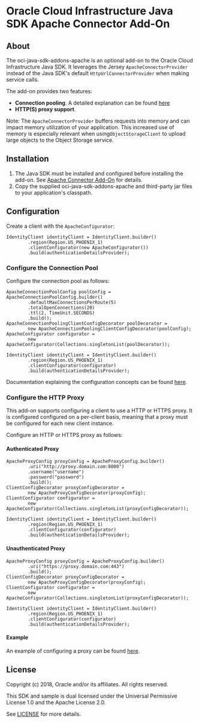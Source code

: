 # Oracle Cloud Infrastructure Java SDK Apache Connector Add-On

## About

The oci-java-sdk-addons-apache is an optional add-on to the Oracle Cloud Infrastructure Java SDK.  It leverages the Jersey `ApacheConnectorProvider` instead of the Java SDK's default `HttpUrlConnectorProvider` when making service calls.

The add-on provides two features:

* **Connection pooling**. A detailed explanation can be found [here](https://hc.apache.org/httpcomponents-client-ga/tutorial/html/connmgmt.html)
* **HTTP(S) proxy support**.

Note: The `ApacheConnectorProvider` buffers requests into memory and can impact memory utilization of your application.  This increased use of memory is especially relevant when using`ObjectStorageClient` to upload large objects to the Object Storage service.

## Installation
1. The Java SDK must be installed and configured before installing the add-on.  See [Apache Connector Add-On](https://docs.cloud.oracle.com/iaas/Content/API/SDKDocs/javasdkconfig.htm#apache) for details.
2. Copy the supplied oci-java-sdk-addons-apache and third-party jar files to your application's classpath.

## Configuration

Create a client with the ```ApacheConfigurator```:

	IdentityClient identityClient = IdentityClient.builder()
			.region(Region.US_PHOENIX_1)
			.clientConfigurator(new ApacheConfigurator())
			.build(authenticationDetailsProvider);

### Configure the Connection Pool

Configure the connection pool as follows:

	ApacheConnectionPoolConfig poolConfig = ApacheConnectionPoolConfig.builder()
			.defaultMaxConnectionsPerRoute(5) 
			.totalOpenConnections(20)
			.ttl(2, TimeUnit.SECONDS)
			.build();
	ApacheConnectionPoolingClientConfigDecorator poolDecorator =
			new ApacheConnectionPoolingClientConfigDecorator(poolConfig);
	ApacheConfigurator configurator = 
			new ApacheConfigurator(Collections.singletonList(poolDecorator));

	IdentityClient identityClient = IdentityClient.builder()
			.region(Region.US_PHOENIX_1)
			.clientConfigurator(configurator)
			.build(authenticationDetailsProvider);

Documentation explaining the configuration concepts can be found [here](https://hc.apache.org/httpcomponents-client-ga/tutorial/html/connmgmt.html).

### Configure the HTTP Proxy

This add-on supports configuring a client to use a HTTP or HTTPS proxy.  It is configured configured on a per-client basis, meaning that a proxy must be configured for each new client instance.

Configure an HTTP or HTTPS proxy as follows:

#### Authenticated Proxy

	ApacheProxyConfig proxyConfig = ApacheProxyConfig.builder()
			.uri("http://proxy.domain.com:8000")
			.username("username")
			.password("password")
			.build();
	ClientConfigDecorator proxyConfigDecorator =
			new ApacheProxyConfigDecorator(proxyConfig);
	ClientConfigurator configurator =
			new ApacheConfigurator(Collections.singletonList(proxyConfigDecorator));

	IdentityClient identityClient = IdentityClient.builder()
			.region(Region.US_PHOENIX_1)
			.clientConfigurator(configurator)
			.build(authenticationDetailsProvider);

#### Unauthenticated Proxy

	ApacheProxyConfig proxyConfig = ApacheProxyConfig.builder()
			.uri("https://proxy.domain.com:443")
			.build();
	ClientConfigDecorator proxyConfigDecorator =
			new ApacheProxyConfigDecorator(proxyConfig);
	ClientConfigurator configurator =
			new ApacheConfigurator(Collections.singletonList(proxyConfigDecorator));

	IdentityClient identityClient = IdentityClient.builder()
			.region(Region.US_PHOENIX_1)
			.clientConfigurator(configurator)
			.build(authenticationDetailsProvider);

#### Example
An example of configuring a proxy can be found [here](https://github.com/oracle/oci-java-sdk/tree/master/bmc-examples/src/main/java/HttpProxyExample.java).


## License
Copyright (c) 2018, Oracle and/or its affiliates. All rights reserved.

This SDK and sample is dual licensed under the Universal Permissive License 1.0 and the Apache License 2.0.

See [LICENSE](../../LICENSE.txt) for more details.
